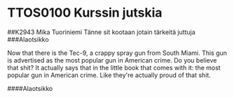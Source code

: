 # TTOS0100 Kurssin jutskia
##K2943 Mika Tuoriniemi
Tänne sit kootaan jotain tärkeitä juttuja
###Alaotsikko

Now that there is the Tec-9, a crappy spray gun from South Miami. This gun is advertised as the most popular gun in American crime. Do you believe that shit? It actually says that in the little book that comes with it: the most popular gun in American crime. Like they're actually proud of that shit. 


####Alaotsikko
